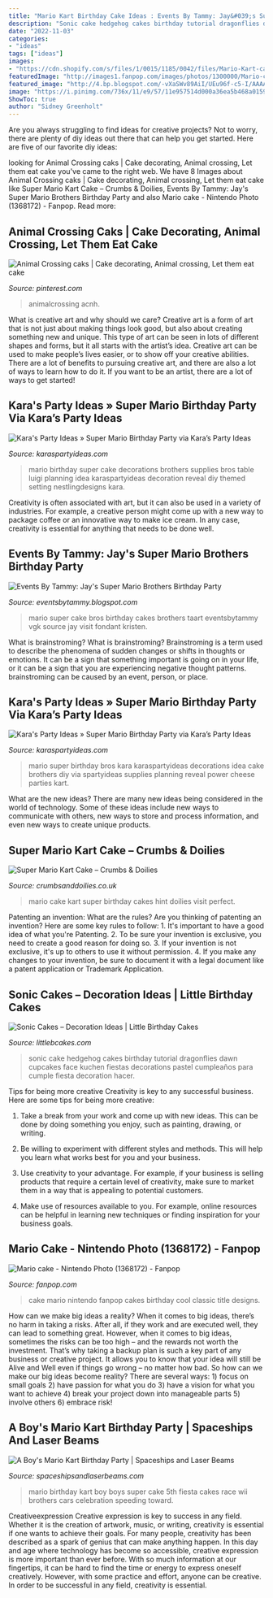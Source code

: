 ```yaml
---
title: "Mario Kart Birthday Cake Ideas : Events By Tammy: Jay&#039;s Super Mario Brothers Birthday Party"
description: "Sonic cake hedgehog cakes birthday tutorial dragonflies dawn cupcakes face kuchen fiestas decorations pastel cumpleaños para cumple fiesta decoration hacer"
date: "2022-11-03"
categories:
- "ideas"
tags: ["ideas"]
images:
- "https://cdn.shopify.com/s/files/1/0015/1185/0042/files/Mario-Kart-cake-4.jpg"
featuredImage: "http://images1.fanpop.com/images/photos/1300000/Mario-cake-nintendo-1368172-1200-1600.jpg"
featured_image: "http://4.bp.blogspot.com/-vXaSWv89AiI/UEu96f-c5-I/AAAAAAAABFU/-yvFVYVak4c/s1600/100_7379.JPG"
image: "https://i.pinimg.com/736x/11/e9/57/11e957514d000a36ea5b468a015982d2.jpg"
ShowToc: true
author: "Sidney Greenholt"
---
```



Are you always struggling to find ideas for creative projects? Not to worry, there are plenty of diy ideas out there that can help you get started. Here are five of our favorite diy ideas: 

	

		
looking for Animal Crossing caks | Cake decorating, Animal crossing, Let them eat cake you've came to the right web. We have 8 Images about Animal Crossing caks | Cake decorating, Animal crossing, Let them eat cake like Super Mario Kart Cake – Crumbs &amp; Doilies, Events By Tammy: Jay&#039;s Super Mario Brothers Birthday Party and also Mario cake - Nintendo Photo (1368172) - Fanpop. Read more:
		
    
## Animal Crossing Caks | Cake Decorating, Animal Crossing, Let Them Eat Cake

<img loading=lazy src="https://i.pinimg.com/736x/11/e9/57/11e957514d000a36ea5b468a015982d2.jpg" onerror="this.onerror=null;this.src='https://tse4.mm.bing.net/th?id=OIP.ZFSRnTf5ZfJ9_-e-AmvZPAHaJ3&amp;pid=15.1';" alt="Animal Crossing caks | Cake decorating, Animal crossing, Let them eat cake">

_Source: pinterest.com_

>animalcrossing acnh. 

	

What is creative art and why should we care?
Creative art is a form of art that is not just about making things look good, but also about creating something new and unique. This type of art can be seen in lots of different shapes and forms, but it all starts with the artist’s idea. Creative art can be used to make people’s lives easier, or to show off your creative abilities. There are a lot of benefits to pursuing creative art, and there are also a lot of ways to learn how to do it. If you want to be an artist, there are a lot of ways to get started!

    
## Kara&#039;s Party Ideas » Super Mario Birthday Party Via Kara’s Party Ideas

<img loading=lazy src="https://karaspartyideas.com/wp-content/uploads/2013/07/mario-8.jpg" onerror="this.onerror=null;this.src='https://tse3.mm.bing.net/th?id=OIP.25D0MqIpFLCZl9D4d-gwXQHaLM&amp;pid=15.1';" alt="Kara&#039;s Party Ideas » Super Mario Birthday Party via Kara’s Party Ideas">

_Source: karaspartyideas.com_

>mario birthday super cake decorations brothers supplies bros table luigi planning idea karaspartyideas decoration reveal diy themed setting nestlingdesigns kara. 

	

Creativity is often associated with art, but it can also be used in a variety of industries. For example, a creative person might come up with a new way to package coffee or an innovative way to make ice cream. In any case, creativity is essential for anything that needs to be done well.

    
## Events By Tammy: Jay&#039;s Super Mario Brothers Birthday Party

<img loading=lazy src="http://4.bp.blogspot.com/-vXaSWv89AiI/UEu96f-c5-I/AAAAAAAABFU/-yvFVYVak4c/s1600/100_7379.JPG" onerror="this.onerror=null;this.src='https://tse1.mm.bing.net/th?id=OIP.1H3wmCNHzWkh8uttAbNYDAHaJ4&amp;pid=15.1';" alt="Events By Tammy: Jay&#039;s Super Mario Brothers Birthday Party">

_Source: eventsbytammy.blogspot.com_

>mario super cake bros birthday cakes brothers taart eventsbytammy vgk source jay visit fondant kristen. 

	

What is brainstroming?
What is brainstroming? Brainstroming is a term used to describe the phenomena of sudden changes or shifts in thoughts or emotions. It can be a sign that something important is going on in your life, or it can be a sign that you are experiencing negative thought patterns. brainstroming can be caused by an event, person, or place.

    
## Kara&#039;s Party Ideas » Super Mario Birthday Party Via Kara’s Party Ideas

<img loading=lazy src="https://karaspartyideas.com/wp-content/uploads/2013/07/mario-14.jpg" onerror="this.onerror=null;this.src='https://tse4.mm.bing.net/th?id=OIP.5tyPoe5T1hMpxsuSMo0lYgHaLM&amp;pid=15.1';" alt="Kara&#039;s Party Ideas » Super Mario Birthday Party via Kara’s Party Ideas">

_Source: karaspartyideas.com_

>mario super birthday bros kara karaspartyideas decorations idea cake brothers diy via spartyideas supplies planning reveal power cheese parties kart. 

	

What are the new ideas?
There are many new ideas being considered in the world of technology. Some of these ideas include new ways to communicate with others, new ways to store and process information, and even new ways to create unique products.

    
## Super Mario Kart Cake – Crumbs &amp; Doilies

<img loading=lazy src="https://cdn.shopify.com/s/files/1/0015/1185/0042/files/Mario-Kart-cake-4.jpg" onerror="this.onerror=null;this.src='https://tse4.mm.bing.net/th?id=OIP.CpqdgGLmC96LfGz3EfzrOQHaJ4&amp;pid=15.1';" alt="Super Mario Kart Cake – Crumbs &amp; Doilies">

_Source: crumbsanddoilies.co.uk_

>mario cake kart super birthday cakes hint doilies visit perfect. 

	

Patenting an invention: What are the rules?
Are you thinking of patenting an invention? Here are some key rules to follow: 1. It's important to have a good idea of what you're Patenting. 
2. To be sure your invention is exclusive, you need to create a good reason for doing so. 
3. If your invention is not exclusive, it's up to others to use it without permission. 4. If you make any changes to your invention, be sure to document it with a legal document like a patent application or Trademark Application. 
    
## Sonic Cakes – Decoration Ideas | Little Birthday Cakes

<img loading=lazy src="http://www.littlebcakes.com/wp-content/uploads/2014/05/Sonic-Cake-Decorations.jpg" onerror="this.onerror=null;this.src='https://tse4.mm.bing.net/th?id=OIP.NgvQyUuNd6f8ucqFP5RhhAHaFj&amp;pid=15.1';" alt="Sonic Cakes – Decoration Ideas | Little Birthday Cakes">

_Source: littlebcakes.com_

>sonic cake hedgehog cakes birthday tutorial dragonflies dawn cupcakes face kuchen fiestas decorations pastel cumpleaños para cumple fiesta decoration hacer. 

	

Tips for being more creative
Creativity is key to any successful business. Here are some tips for being more creative:
1. Take a break from your work and come up with new ideas. This can be done by doing something you enjoy, such as painting, drawing, or writing.

2. Be willing to experiment with different styles and methods. This will help you learn what works best for you and your business.

3. Use creativity to your advantage. For example, if your business is selling products that require a certain level of creativity, make sure to market them in a way that is appealing to potential customers.

4. Make use of resources available to you. For example, online resources can be helpful in learning new techniques or finding inspiration for your business goals.


    
## Mario Cake - Nintendo Photo (1368172) - Fanpop

<img loading=lazy src="http://images1.fanpop.com/images/photos/1300000/Mario-cake-nintendo-1368172-1200-1600.jpg" onerror="this.onerror=null;this.src='https://tse4.mm.bing.net/th?id=OIP.LBcY0TVr1s8rHVIjE9XSBwHaJ4&amp;pid=15.1';" alt="Mario cake - Nintendo Photo (1368172) - Fanpop">

_Source: fanpop.com_

>cake mario nintendo fanpop cakes birthday cool classic title designs. 

	

How can we make big ideas a reality?
When it comes to big ideas, there’s no harm in taking a risks. After all, if they work and are executed well, they can lead to something great. However, when it comes to big ideas, sometimes the risks can be too high – and the rewards not worth the investment. That’s why taking a backup plan is such a key part of any business or creative project. It allows you to know that your idea will still be Alive and Well even if things go wrong – no matter how bad. So how can we make our big ideas become reality?
There are several ways: 1) focus on small goals 2) have passion for what you do 3) have a vision for what you want to achieve 4) break your project down into manageable parts 5) involve others 6) embrace risk!

    
## A Boy&#039;s Mario Kart Birthday Party | Spaceships And Laser Beams

<img loading=lazy src="http://spaceshipsandlaserbeams.com/wp-content/uploads/2015/09/boys-mario-kart-birthday-party-ideas.jpg" onerror="this.onerror=null;this.src='https://tse1.mm.bing.net/th?id=OIP.LYsGSJ-gRnY-gSD1yrcnkAHaLH&amp;pid=15.1';" alt="A Boy&#039;s Mario Kart Birthday Party | Spaceships and Laser Beams">

_Source: spaceshipsandlaserbeams.com_

>mario birthday kart boy boys super cake 5th fiesta cakes race wii brothers cars celebration speeding toward. 

	

Creativeexpression
Creative expression is key to success in any field. Whether it is the creation of artwork, music, or writing, creativity is essential if one wants to achieve their goals. For many people, creativity has been described as a spark of genius that can make anything happen. In this day and age where technology has become so accessible, creative expression is more important than ever before. With so much information at our fingertips, it can be hard to find the time or energy to express oneself creatively. However, with some practice and effort, anyone can be creative. In order to be successful in any field, creativity is essential.

